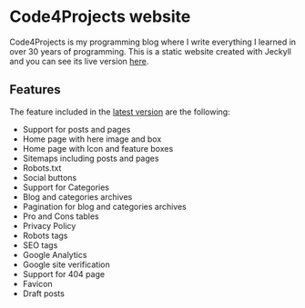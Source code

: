# Code4Projects website

Code4Projects is my programming blog where I write everything I learned in over 30 years of programming. This is a static website created with Jeckyll and you can see its live version [here](https://www.code4projects.net).

## Features

The feature included in the [latest version](https://github.com/sasadangelo/code4projects/releases/tag/0.0.1) are the following:

* Support for posts and pages
* Home page with here image and box
* Home page with Icon and feature boxes
* Sitemaps including posts and pages
* Robots.txt
* Social buttons
* Support for Categories
* Blog and categories archives
* Pagination for blog and categories archives
* Pro and Cons tables
* Privacy Policy
* Robots tags
* SEO tags
* Google Analytics
* Google site verification
* Support for 404 page
* Favicon
* Draft posts

